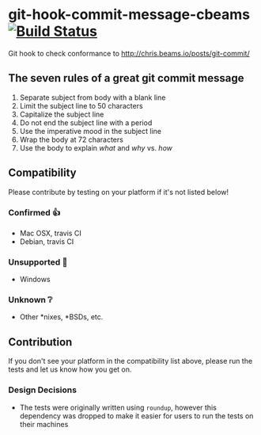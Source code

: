 # git-hook-commit-message-cbeams [![Build Status](https://travis-ci.org/aaronjameslang/git-hook-commit-message-cbeams.svg)](https://travis-ci.org/aaronjameslang/git-hook-commit-message-cbeams)
Git hook to check conformance to http://chris.beams.io/posts/git-commit/

## The seven rules of a great git commit message

 1. Separate subject from body with a blank line
 2. Limit the subject line to 50 characters
 3. Capitalize the subject line
 4. Do not end the subject line with a period
 5. Use the imperative mood in the subject line
 6. Wrap the body at 72 characters
 7. Use the body to explain _what_ and _why_ vs. _how_

## Compatibility

Please contribute by testing on your platform if it's not listed below!

### Confirmed :thumbsup:

  - Mac OSX, travis CI
  - Debian, travis CI

### Unsupported :no_entry_sign:

  - Windows

### Unknown :grey_question:

  - Other *nixes, *BSDs, etc.

## Contribution

If you don't see your platform in the compatibility list above, please run the tests and let us know how you get on.

### Design Decisions

  - The tests were originally written using `roundup`, however this dependency was dropped to make it easier for users to run the tests on their machines
